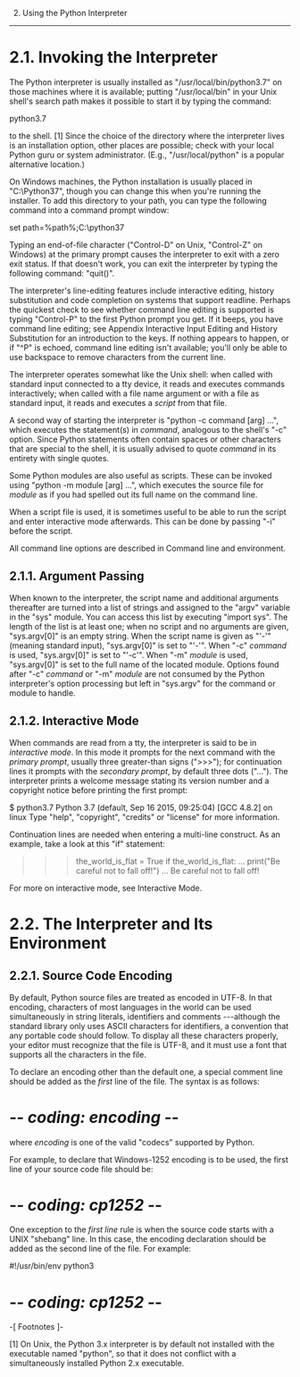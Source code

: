 2. Using the Python Interpreter
*******************************


2.1. Invoking the Interpreter
=============================

The Python interpreter is usually installed as "/usr/local/bin/python3.7" on those machines where it is available; putting "/usr/local/bin" in your Unix shell's search path makes it possible to start it by typing the command:

   python3.7

to the shell. [1] Since the choice of the directory where the interpreter lives is an installation option, other places are possible; check with your local Python guru or system administrator. (E.g., "/usr/local/python" is a popular alternative location.)

On Windows machines, the Python installation is usually placed in "C:\Python37", though you can change this when you're running the installer. To add this directory to your path,  you can type the following command into a command prompt window:

   set path=%path%;C:\python37

Typing an end-of-file character ("Control-D" on Unix, "Control-Z" on Windows) at the primary prompt causes the interpreter to exit with a zero exit status. If that doesn't work, you can exit the interpreter by typing the following command: "quit()".

The interpreter's line-editing features include interactive editing, history substitution and code completion on systems that support readline. Perhaps the quickest check to see whether command line editing is supported is typing "Control-P" to the first Python prompt you get. If it beeps, you have command line editing; see Appendix Interactive Input Editing and History Substitution for an introduction to the keys. If nothing appears to happen, or if "^P" is echoed, command line editing isn't available; you'll only be able to use backspace to remove characters from the current line.

The interpreter operates somewhat like the Unix shell: when called with standard input connected to a tty device, it reads and executes commands interactively; when called with a file name argument or with a file as standard input, it reads and executes a *script* from that file.

A second way of starting the interpreter is "python -c command [arg] ...", which executes the statement(s) in *command*, analogous to the shell's "-c" option. Since Python statements often contain spaces or other characters that are special to the shell, it is usually advised to quote *command* in its entirety with single quotes.

Some Python modules are also useful as scripts. These can be invoked using "python -m module [arg] ...", which executes the source file for *module* as if you had spelled out its full name on the command line.

When a script file is used, it is sometimes useful to be able to run the script and enter interactive mode afterwards. This can be done by passing "-i" before the script.

All command line options are described in Command line and environment.


2.1.1. Argument Passing
-----------------------

When known to the interpreter, the script name and additional arguments thereafter are turned into a list of strings and assigned to the "argv" variable in the "sys" module. You can access this list by executing "import sys". The length of the list is at least one; when no script and no arguments are given, "sys.argv[0]" is an empty string. When the script name is given as "'-'" (meaning  standard input), "sys.argv[0]" is set to "'-'". When "-c" *command* is used, "sys.argv[0]" is set to "'-c'". When "-m" *module* is used, "sys.argv[0]"  is set to the full name of the located module. Options found after  "-c" *command* or "-m" *module* are not consumed  by the Python interpreter's option processing but left in "sys.argv" for  the command or module to handle.


2.1.2. Interactive Mode
-----------------------

When commands are read from a tty, the interpreter is said to be in *interactive mode*. In this mode it prompts for the next command with the *primary prompt*, usually three greater-than signs (">>>"); for continuation lines it prompts with the *secondary prompt*, by default three dots ("..."). The interpreter prints a welcome message stating its version number and a copyright notice before printing the first prompt:

   $ python3.7
   Python 3.7 (default, Sep 16 2015, 09:25:04)
   [GCC 4.8.2] on linux
   Type "help", "copyright", "credits" or "license" for more information.
   >>>

Continuation lines are needed when entering a multi-line construct. As an example, take a look at this "if" statement:

   >>> the_world_is_flat = True
   >>> if the_world_is_flat:
   ...     print("Be careful not to fall off!")
   ...
   Be careful not to fall off!

For more on interactive mode, see Interactive Mode.


2.2. The Interpreter and Its Environment
========================================


2.2.1. Source Code Encoding
---------------------------

By default, Python source files are treated as encoded in UTF-8. In that encoding, characters of most languages in the world can be used simultaneously in string literals, identifiers and comments ---although the standard library only uses ASCII characters for identifiers, a convention that any portable code should follow. To display all these characters properly, your editor must recognize that the file is UTF-8, and it must use a font that supports all the characters in the file.

To declare an encoding other than the default one, a special comment line should be added as the *first* line of the file. The syntax is as follows:

   # -*- coding: encoding -*-

where *encoding* is one of the valid "codecs" supported by Python.

For example, to declare that Windows-1252 encoding is to be used, the first line of your source code file should be:

   # -*- coding: cp1252 -*-

One exception to the *first line* rule is when the source code starts with a UNIX "shebang" line. In this case, the encoding declaration should be added as the second line of the file. For example:

   #!/usr/bin/env python3
   # -*- coding: cp1252 -*-

-[ Footnotes ]-

[1] On Unix, the Python 3.x interpreter is by default not installed with the executable named "python", so that it does not conflict with a simultaneously installed Python 2.x executable.
